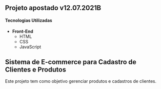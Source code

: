 ## Projeto apostado v12.07.2021B
#### Tecnologias Utilizadas

 - **Front-End**
    - HTML
    - CSS
    - JavaScript


## Sistema de E-commerce para Cadastro de Clientes e Produtos
Este projeto tem como objetivo gerenciar produtos e cadastros de clientes.

 

